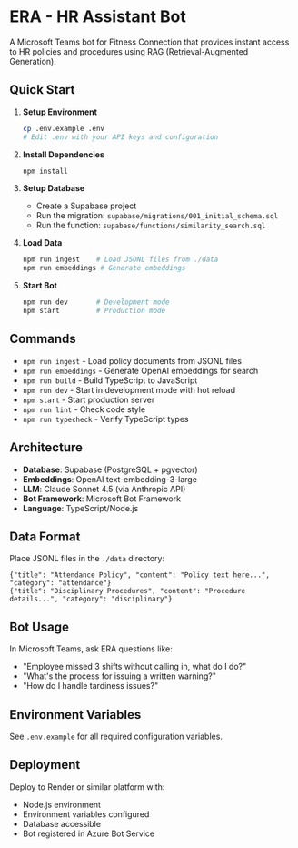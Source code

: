 # ERA - HR Assistant Bot

A Microsoft Teams bot for Fitness Connection that provides instant access to HR policies and procedures using RAG (Retrieval-Augmented Generation).

## Quick Start

1. **Setup Environment**
   ```bash
   cp .env.example .env
   # Edit .env with your API keys and configuration
   ```

2. **Install Dependencies**
   ```bash
   npm install
   ```

3. **Setup Database**
   - Create a Supabase project
   - Run the migration: `supabase/migrations/001_initial_schema.sql`
   - Run the function: `supabase/functions/similarity_search.sql`

4. **Load Data**
   ```bash
   npm run ingest    # Load JSONL files from ./data
   npm run embeddings # Generate embeddings
   ```

5. **Start Bot**
   ```bash
   npm run dev       # Development mode
   npm start         # Production mode
   ```

## Commands

- `npm run ingest` - Load policy documents from JSONL files
- `npm run embeddings` - Generate OpenAI embeddings for search
- `npm run build` - Build TypeScript to JavaScript
- `npm run dev` - Start in development mode with hot reload
- `npm start` - Start production server
- `npm run lint` - Check code style
- `npm run typecheck` - Verify TypeScript types

## Architecture

- **Database**: Supabase (PostgreSQL + pgvector)
- **Embeddings**: OpenAI text-embedding-3-large
- **LLM**: Claude Sonnet 4.5 (via Anthropic API)
- **Bot Framework**: Microsoft Bot Framework
- **Language**: TypeScript/Node.js

## Data Format

Place JSONL files in the `./data` directory:

```jsonl
{"title": "Attendance Policy", "content": "Policy text here...", "category": "attendance"}
{"title": "Disciplinary Procedures", "content": "Procedure details...", "category": "disciplinary"}
```

## Bot Usage

In Microsoft Teams, ask ERA questions like:
- "Employee missed 3 shifts without calling in, what do I do?"
- "What's the process for issuing a written warning?"
- "How do I handle tardiness issues?"

## Environment Variables

See `.env.example` for all required configuration variables.

## Deployment

Deploy to Render or similar platform with:
- Node.js environment
- Environment variables configured
- Database accessible
- Bot registered in Azure Bot Service